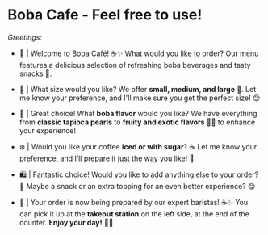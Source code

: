 # Boba Cafe - Feel free to use!
*Greetings:*
- 🎊 | Welcome to Boba Café! ☕✨ What would you like to order? Our menu features a delicious selection of refreshing boba beverages and tasty snacks 🍪.
  
- 📏 | What size would you like? We offer **small, medium, and large** 🥤. Let me know your preference, and I'll make sure you get the perfect size! 😊
  
- 🍃 | Great choice! What **boba flavor** would you like? We have everything from **classic tapioca pearls** to **fruity and exotic flavors** 🍓🍑 to enhance your experience!
  
- ❄️ | Would you like your coffee **iced or with sugar**? ☕ Let me know your preference, and I’ll prepare it just the way you like! 🌟
  
- 🛍️ | Fantastic choice! Would you like to add anything else to your order? 🥠 Maybe a snack or an extra topping for an even better experience? 😋
  
- 🎁 | Your order is now being prepared by our expert baristas! ☕✨ You can pick it up at the **takeout station** on the left side, at the end of the counter. **Enjoy your day!** 🌸😊  
